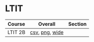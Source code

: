 # LTIT

| Course | Overall | Section |
| ------ | ------- | ------- |
| LTIT 2B | [csv](https://github.com/UCSD-Historical-Enrollment-Data/2024Winter/blob/main/overall/LTIT%202B.csv), [png](https://raw.githubusercontent.com/UCSD-Historical-Enrollment-Data/2024Winter/main/plot_overall/LTIT%202B.png), [wide](https://raw.githubusercontent.com/UCSD-Historical-Enrollment-Data/2024Winter/main/plot_overall_wide/LTIT%202B.png) |  |
